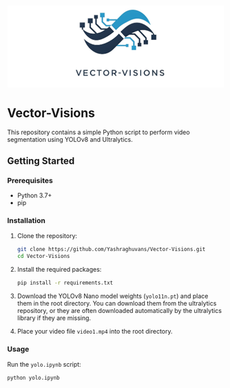 ![logo](https://github.com/Yashraghuvans/Vector-Visions/blob/main/logo.jpg)

# Vector-Visions

This repository contains a simple Python script to perform video segmentation using YOLOv8 and Ultralytics.

## Getting Started

### Prerequisites

* Python 3.7+
* pip

### Installation

1.  Clone the repository:

    ```bash
    git clone https://github.com/Yashraghuvans/Vector-Visions.git
    cd Vector-Visions
    ```

2.  Install the required packages:

    ```bash
    pip install -r requirements.txt
    ```

3.  Download the YOLOv8 Nano model weights (`yolo11n.pt`) and place them in the root directory. You can download them from the ultralytics repository, or they are often downloaded automatically by the ultralytics library if they are missing.

4. Place your video file `video1.mp4` into the root directory.

### Usage

Run the `yolo.ipynb` script:

```bash
python yolo.ipynb
